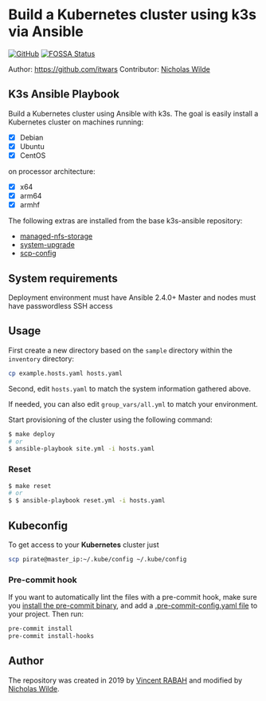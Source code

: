 # Build a Kubernetes cluster using k3s via Ansible
[![GitHub](https://img.shields.io/github/license/nicholaswilde/k3s-ansible)](./LICENSE.md)
[![FOSSA Status](https://app.fossa.com/api/projects/git%2Bgithub.com%2Fnicholaswilde%2Fk3s-ansible.svg?type=shield)](https://app.fossa.com/projects/git%2Bgithub.com%2Fnicholaswilde%2Fk3s-ansible?ref=badge_shield)

Author: <https://github.com/itwars>
Contributor: [Nicholas Wilde](http://github.com/nicholaswilde)

## K3s Ansible Playbook

Build a Kubernetes cluster using Ansible with k3s. The goal is easily install a Kubernetes cluster on machines running:

- [X] Debian
- [X] Ubuntu
- [X] CentOS

on processor architecture:

- [X] x64
- [X] arm64
- [X] armhf

The following extras are installed from the base k3s-ansible repository:
- [managed-nfs-storage]()
- [system-upgrade]()
- [scp-config]()

## System requirements

Deployment environment must have Ansible 2.4.0+
Master and nodes must have passwordless SSH access

## Usage

First create a new directory based on the `sample` directory within the `inventory` directory:

```bash
cp example.hosts.yaml hosts.yaml
```

Second, edit `hosts.yaml` to match the system information gathered above.

If needed, you can also edit `group_vars/all.yml` to match your environment.

Start provisioning of the cluster using the following command:

```bash
$ make deploy
# or
$ ansible-playbook site.yml -i hosts.yaml
```

### Reset

```bash
$ make reset
# or
$ $ ansible-playbook reset.yml -i hosts.yaml
```

## Kubeconfig

To get access to your **Kubernetes** cluster just

```bash
scp pirate@master_ip:~/.kube/config ~/.kube/config
```

### Pre-commit hook

If you want to automatically lint the files with a pre-commit hook, make sure you
[install the pre-commit binary](https://pre-commit.com/#install), and add a [.pre-commit-config.yaml file](./.pre-commit-config.yaml)
to your project. Then run:

```bash
pre-commit install
pre-commit install-hooks
```

## Author

The repository was created in 2019 by [Vincent RABAH](https://github.com/itwars) and modified by [Nicholas Wilde](https://about.me/nicholas.wilde).
